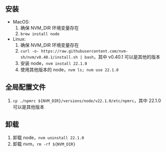 ## 安装

- MacOS:
  1. 确保 NVM_DIR 环境变量存在
  2. `brew install node`
- Linux:
  1. 确保 NVM_DIR 环境变量存在
  2. `curl -o- https://raw.githubusercontent.com/nvm-sh/nvm/v0.40.1/install.sh | bash`，其中 v0.40.1 可以是其他的版本
  3. 安装 node，`nvm install 22.1.0`
  4. 使用其他版本的 node，`nvm ls; nvm use 22.1.0`

## 全局配置文件

1. `cp ./npmrc ${NVM_DIR}/versions/node/v22.1.0/etc/npmrc`，其中 22.1.0 可以是其他版本

## 卸载

1. 卸载 node，`nvm uninstall 22.1.0`
2. 卸载 nvm，`rm -rf ${NVM_DIR}`
